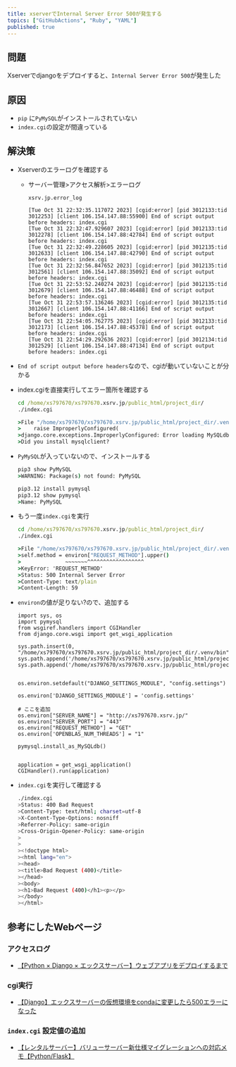 ```yaml
---
title: xserverでInternal Server Error 500が発生する
topics: ["GitHubActions", "Ruby", "YAML"]
published: true
---
```




## 問題

Xserverでdjangoをデプロイすると、`Internal Server Error 500`が発生した

## 原因

- `pip` に`PyMySQL`がインストールされていない
- `index.cgi`の設定が間違っている

## 解決策

- Xserverのエラーログを確認する

  - サーバー管理>アクセス解析>エラーログ

    ```log
    xsrv.jp.error_log

    [Tue Oct 31 22:32:35.117072 2023] [cgid:error] [pid 3012133:tid 3012253] [client 106.154.147.88:55900] End of script output before headers: index.cgi
    [Tue Oct 31 22:32:47.929607 2023] [cgid:error] [pid 3012133:tid 3012278] [client 106.154.147.88:42784] End of script output before headers: index.cgi
    [Tue Oct 31 22:32:49.228605 2023] [cgid:error] [pid 3012135:tid 3012633] [client 106.154.147.88:42790] End of script output before headers: index.cgi
    [Tue Oct 31 22:32:56.847652 2023] [cgid:error] [pid 3012135:tid 3012561] [client 106.154.147.88:35092] End of script output before headers: index.cgi
    [Tue Oct 31 22:53:52.240274 2023] [cgid:error] [pid 3012135:tid 3012679] [client 106.154.147.88:46488] End of script output before headers: index.cgi
    [Tue Oct 31 22:53:57.136246 2023] [cgid:error] [pid 3012135:tid 3012667] [client 106.154.147.88:41166] End of script output before headers: index.cgi
    [Tue Oct 31 22:54:05.762775 2023] [cgid:error] [pid 3012133:tid 3012173] [client 106.154.147.88:45378] End of script output before headers: index.cgi
    [Tue Oct 31 22:54:29.292636 2023] [cgid:error] [pid 3012134:tid 3012529] [client 106.154.147.88:47134] End of script output before headers: index.cgi
    ```

- `End of script output before headers`なので、cgiが動いていないことが分かる
- index.cgiを直接実行してエラー箇所を確認する

  ```cmd
  cd /home/xs797670/xs797670.xsrv.jp/public_html/project_dir/
  ./index.cgi

  >File "/home/xs797670/xs797670.xsrv.jp/public_html/project_dir/.venv/lib/python3.12/site-packages/django/db/backends/mysql/base.py", line 17, in <module>
  >    raise ImproperlyConfigured(
  >django.core.exceptions.ImproperlyConfigured: Error loading MySQLdb module.
  >Did you install mysqlclient?
  ```

- `PyMySQL`が入っていないので、インストールする

  ```cmd
  pip3 show PyMySQL
  >WARNING: Package(s) not found: PyMySQL

  pip3.12 install pymysql
  pip3.12 show pymysql
  >Name: PyMySQL
  ```

- もう一度`index.cgi`を実行

    ```cmd
    cd /home/xs797670/xs797670.xsrv.jp/public_html/project_dir/
    ./index.cgi

    >File "/home/xs797670/xs797670.xsrv.jp/public_html/project_dir/.venv/lib/python3.12/site-packages/django/core/handlers/wsgi.py", line 71, in __init__
    >self.method = environ["REQUEST_METHOD"].upper()
    >              ~~~~~~~^^^^^^^^^^^^^^^^^^
    >KeyError: 'REQUEST_METHOD'
    >Status: 500 Internal Server Error
    >Content-Type: text/plain
    >Content-Length: 59
    ```

- `environ`の値が足りない?ので、追加する

    ```index.cgi
    import sys, os
    import pymysql
    from wsgiref.handlers import CGIHandler
    from django.core.wsgi import get_wsgi_application

    sys.path.insert(0, "/home/xs797670/xs797670.xsrv.jp/public_html/project_dir/.venv/bin")
    sys.path.append('/home/xs797670/xs797670.xsrv.jp/public_html/project_dir/neoseruko_djnago_projects/website_with_wix')
    sys.path.append('/home/xs797670/xs797670.xsrv.jp/public_html/project_dir/neoseruko_djnago_projects/website_with_wix/config')


    os.environ.setdefault("DJANGO_SETTINGS_MODULE", "config.settings")

    os.environ['DJANGO_SETTINGS_MODULE'] = 'config.settings'

    # ここを追加
    os.environ["SERVER_NAME"] = "http://xs797670.xsrv.jp/"
    os.environ["SERVER_PORT"] = "443"
    os.environ["REQUEST_METHOD"] = "GET"
    os.environ['OPENBLAS_NUM_THREADS'] = "1"

    pymysql.install_as_MySQLdb()


    application = get_wsgi_application()
    CGIHandler().run(application)
    ```

- `index.cgi`を実行して確認する

    ```bash
    ./index.cgi
    >Status: 400 Bad Request
    >Content-Type: text/html; charset=utf-8
    >X-Content-Type-Options: nosniff
    >Referrer-Policy: same-origin
    >Cross-Origin-Opener-Policy: same-origin
    >
    >
    ><!doctype html>
    ><html lang="en">
    ><head>
    ><title>Bad Request (400)</title>
    ></head>
    ><body>
    ><h1>Bad Request (400)</h1><p></p>
    ></body>
    ></html>
    ```

## 参考にしたWebページ

### アクセスログ

- [【Python × Django × エックスサーバー】ウェブアプリをデプロイするまで](https://techtech-step.com/tech/2022/896/#toc13)

### cgi実行

- [【Django】エックスサーバーの仮想環境をcondaに変更したら500エラーになった](https://freemas.org/python/django/error-xserver-conda)

### `index.cgi` 設定値の追加

- [【レンタルサーバー】バリューサーバー新仕様マイグレーションへの対応メモ【Python/Flask】](https://karupoimou.hatenablog.com/entry/20211213/1639405861)
